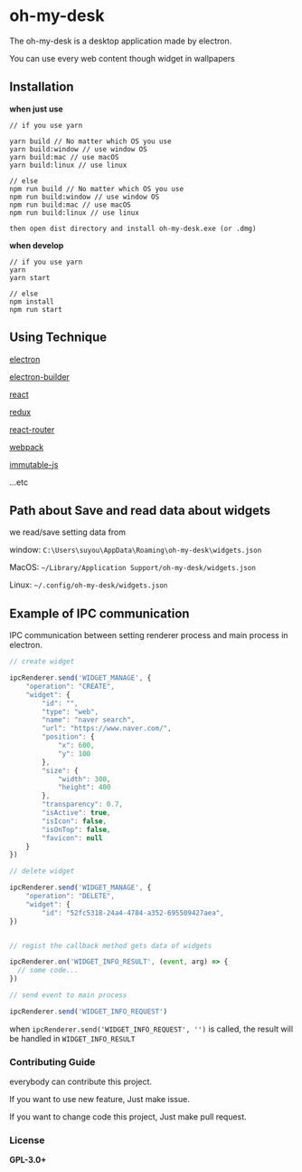 # oh-my-desk

The oh-my-desk is a desktop application made by electron.

You can use every web content though widget in wallpapers


## Installation

**when just use**
```
// if you use yarn

yarn build // No matter which OS you use
yarn build:window // use window OS
yarn build:mac // use macOS
yarn build:linux // use linux

// else
npm run build // No matter which OS you use
npm run build:window // use window OS
npm run build:mac // use macOS
npm run build:linux // use linux

then open dist directory and install oh-my-desk.exe (or .dmg)
```

**when develop**
```
// if you use yarn
yarn
yarn start

// else
npm install
npm run start
```


## Using Technique

[electron](https://github.com/electron/electron)

[electron-builder](https://github.com/electron-userland/electron-builder)

[react](https://github.com/facebook/react)

[redux](https://github.com/reactjs/redux)

[react-router](https://github.com/ReactTraining/react-router)

[webpack](https://github.com/webpack/webpack)

[immutable-js](https://github.com/facebook/immutable-js)

...etc

## Path about Save and read data about widgets

we read/save setting data from 

window: `C:\Users\suyou\AppData\Roaming\oh-my-desk\widgets.json`

MacOS: `~/Library/Application Support/oh-my-desk/widgets.json`

Linux: `~/.config/oh-my-desk/widgets.json`

## Example of IPC communication

IPC communication between setting renderer process and main process in electron.


```js
// create widget 

ipcRenderer.send('WIDGET_MANAGE', {
	"operation": "CREATE",
	"widget": {
		"id": "",
		"type": "web",
		"name": "naver search",
		"url": "https://www.naver.com/",
		"position": {
			"x": 600,
			"y": 100
		},
		"size": {
			"width": 300,
			"height": 400
		},
		"transparency": 0.7,
		"isActive": true,
		"isIcon": false,
		"isOnTop": false,
		"favicon": null
	}
})

// delete widget

ipcRenderer.send('WIDGET_MANAGE', {
	"operation": "DELETE",
	"widget": {
		"id": "52fc5318-24a4-4784-a352-695509427aea",
})


// regist the callback method gets data of widgets

ipcRenderer.on('WIDGET_INFO_RESULT', (event, arg) => {
  // some code...
})

// send event to main process

ipcRenderer.send('WIDGET_INFO_REQUEST')
```
when `ipcRenderer.send('WIDGET_INFO_REQUEST', '')` is called, the result will be handled in `WIDGET_INFO_RESULT`


### Contributing Guide

everybody can contribute this project.

If you want to use new feature, Just make issue.

If you want to change code this project, Just make pull request.

### License
**GPL-3.0+**
